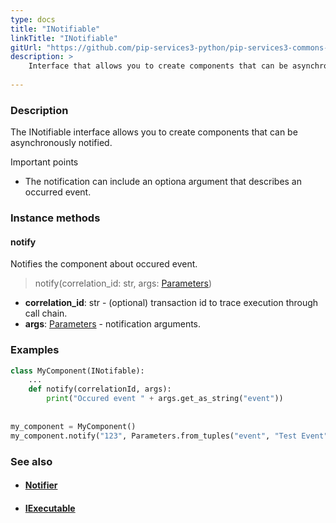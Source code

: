 ```yaml
---
type: docs
title: "INotifiable"
linkTitle: "INotifiable"
gitUrl: "https://github.com/pip-services3-python/pip-services3-commons-python"
description: >
    Interface that allows you to create components that can be asynchronously notified.
    
---
```


### Description

The INotifiable interface allows you to create components that can be asynchronously notified.

Important points

- The notification can include an optiona argument that describes an occurred event.

### Instance methods

#### notify
Notifies the component about occured event.

> notify(correlation_id: str, args: [Parameters](../parameters))

- **correlation_id**: str - (optional) transaction id to trace execution through call chain.
- **args**: [Parameters](../parameters) - notification arguments. 

### Examples

```python
class MyComponent(INotifable):
    ...
    def notify(correlationId, args): 
        print("Occured event " + args.get_as_string("event"))
    
   
my_component = MyComponent()
my_component.notify("123", Parameters.from_tuples("event", "Test Event"));
```

### See also
- #### [Notifier](../notifier)
- #### [IExecutable](../iexecutable)
